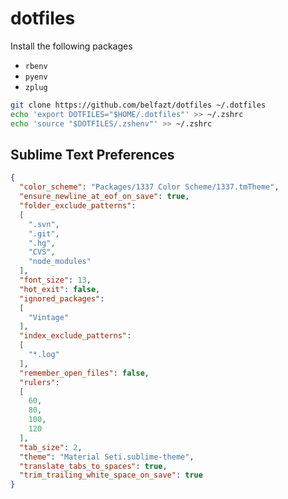 # dotfiles

Install the following packages

- `rbenv`
- `pyenv`
- `zplug`

```sh
git clone https://github.com/belfazt/dotfiles ~/.dotfiles
echo 'export DOTFILES="$HOME/.dotfiles"' >> ~/.zshrc
echo 'source "$DOTFILES/.zshenv"' >> ~/.zshrc
```


## Sublime Text Preferences

```json
{
  "color_scheme": "Packages/1337 Color Scheme/1337.tmTheme",
  "ensure_newline_at_eof_on_save": true,
  "folder_exclude_patterns":
  [
    ".svn",
    ".git",
    ".hg",
    "CVS",
    "node_modules"
  ],
  "font_size": 13,
  "hot_exit": false,
  "ignored_packages":
  [
    "Vintage"
  ],
  "index_exclude_patterns":
  [
    "*.log"
  ],
  "remember_open_files": false,
  "rulers":
  [
    60,
    80,
    100,
    120
  ],
  "tab_size": 2,
  "theme": "Material Seti.sublime-theme",
  "translate_tabs_to_spaces": true,
  "trim_trailing_white_space_on_save": true
}
```

